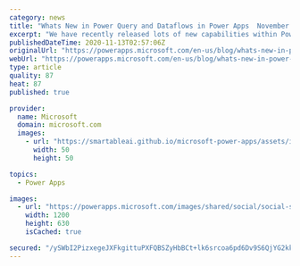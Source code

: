 ```yaml
---
category: news
title: "Whats New in Power Query and Dataflows in Power Apps  November 2020"
excerpt: "We have recently released lots of new capabilities within Power Query &amp; Dataflows in Power Apps, enabling users to seamlessly ingest data into the Common Data Service."
publishedDateTime: 2020-11-13T02:57:06Z
originalUrl: "https://powerapps.microsoft.com/en-us/blog/whats-new-in-power-query-and-dataflows-in-power-apps-november-2020/"
webUrl: "https://powerapps.microsoft.com/en-us/blog/whats-new-in-power-query-and-dataflows-in-power-apps-november-2020/"
type: article
quality: 87
heat: 87
published: true

provider:
  name: Microsoft
  domain: microsoft.com
  images:
    - url: "https://smartableai.github.io/microsoft-power-apps/assets/images/organizations/microsoft.com-50x50.jpg"
      width: 50
      height: 50

topics:
  - Power Apps

images:
  - url: "https://powerapps.microsoft.com/images/shared/social/social-share-post-ignite.png"
    width: 1200
    height: 630
    isCached: true

secured: "/ySWbI2PizxegeJXFkgittuPXFQBSZyHbBCt+lk6srcoa6pd6Dv9S6QjYG2kkKEzlGQjiUD03vYC3T7mnRLTcuBSJd8Hp+2EisE+3qNW5XFptIHMOQsxbRreRcVB0q5j7Y0iOtqE75HfWmGvc8uu6uyKbmul+6VnD2xNE46j1eOfbnuMSZrbKVNdxOe87aVQLyuSVm9oAyI1ZNQSmokhS0Q6YgEt0sfxP0n93BPC9v7tSaq5QyVbrzOJrcrRo05sxn4Y6r5Sc3pwrciWogGrf8n6LNKkkWodTWhHaTTOSWcpPkrxwt28O4TONHsrFtpvZrENgoopQnrWk8l3ms4vfVMg5kTWsSoDQ4hCp7LpuMo=;gXqr6qzwRzQ+FR9ArvK+RQ=="
---
```



